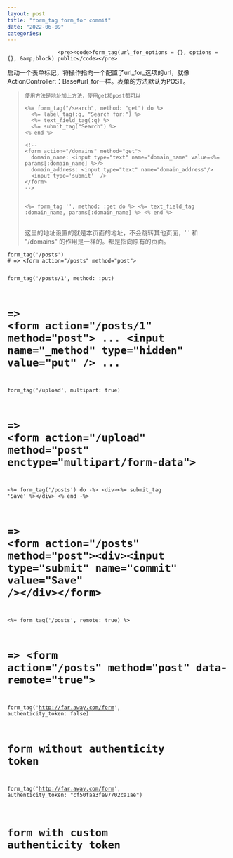 ```yaml
---
layout: post
title: "form_tag form_for commit"
date: "2022-06-09"
categories: 
---
```


                    <pre><code>form_tag(url_for_options = {}, options = {}, &amp;block) public</code></pre> 
<p>启动一个表单标记，将操作指向一个配置了url_for_选项的url，就像ActionController:：Base#url_for一样。表单的方法默认为POST。</p> 
<blockquote>
 <code>使用方法是地址加上方法，使用get和post都可以</code> 
 <pre><code>&lt;%= form_tag("/search", method: "get") do %&gt;
  &lt;%= label_tag(:q, "Search for:") %&gt;
  &lt;%= text_field_tag(:q) %&gt;
  &lt;%= submit_tag("Search") %&gt;
&lt;% end %&gt;</code></pre> 
 <pre><code>&lt;!--
&lt;form action="/domains" method="get"&gt;
  domain_name: &lt;input type="text" name="domain_name" value=&lt;%= params[:domain_name] %&gt;/&gt;
  domain_address: &lt;input type="text" name="domain_address"/&gt;
  &lt;input type='submit'  /&gt;
&lt;/form&gt;
--&gt;

&lt;%= form_tag '', method: :get do %&gt;
  &lt;%= text_field_tag :domain_name, params[:domain_name] %&gt;
&lt;% end %&gt;
</code></pre> 
 <p>这里的地址设置的就是本页面的地址，不会跳转其他页面，' ' 和 "/domains" 的作用是一样的。都是指向原有的页面。</p> 
</blockquote> 
<pre><code>form_tag('/posts')
# =&gt; &lt;form action="/posts" method="post"&gt;

form_tag('/posts/1', method: :put)
# =&gt; &lt;form action="/posts/1" method="post"&gt; ... &lt;input name="_method" type="hidden" value="put" /&gt; ...

form_tag('/upload', multipart: true)
# =&gt; &lt;form action="/upload" method="post" enctype="multipart/form-data"&gt;

&lt;%= form_tag('/posts') do -%&gt;
  &lt;div&gt;&lt;%= submit_tag 'Save' %&gt;&lt;/div&gt;
&lt;% end -%&gt;
# =&gt; &lt;form action="/posts" method="post"&gt;&lt;div&gt;&lt;input type="submit" name="commit" value="Save" /&gt;&lt;/div&gt;&lt;/form&gt;

&lt;%= form_tag('/posts', remote: true) %&gt;
# =&gt; &lt;form action="/posts" method="post" data-remote="true"&gt;

form_tag('http://far.away.com/form', authenticity_token: false)
# form without authenticity token

form_tag('http://far.away.com/form', authenticity_token: "cf50faa3fe97702ca1ae")
# form with custom authenticity token</code></pre> 
<p></p>
                
